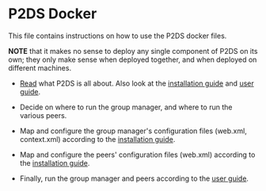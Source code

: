 P2DS Docker
===========

This file contains instructions on how to use the P2DS docker files.

**NOTE** that it makes no sense to deploy any single component of P2DS on its own; they only make sense when deployed together, and when deployed on different machines.

* [Read](../README.md) what P2DS is all about. Also look at the [installation guide](../docs/installation-guide.md) and [user guide](../docs/user-guide.md).

* Decide on where to run the group manager, and where to run the various peers.

* Map and configure the group manager's configuration files (web.xml, context.xml) according to the [installation guide](../docs/installation-guide.md).

* Map and configure the peers' configuration files (web.xml) according to the [installation guide](../docs/installation-guide.md).

* Finally, run the group manager and peers according to the [user guide](../docs/user-guide.md).

